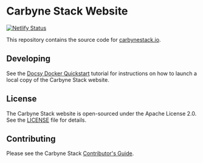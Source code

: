 # Carbyne Stack Website

[![Netlify Status](https://api.netlify.com/api/v1/badges/33cf522c-00d8-4c3c-81f1-9ee3ecae08db/deploy-status)](https://app.netlify.com/sites/tender-goodall-23496d/deploys)

This repository contains the source code for [carbynestack.io][1].

## Developing

See the [Docsy Docker Quickstart][2] tutorial for instructions on how to launch
a local copy of the Carbyne Stack website.

## License

The Carbyne Stack website is open-sourced under the Apache License 2.0. See the
[LICENSE](LICENSE) file for details.

## Contributing

Please see the Carbyne Stack [Contributor's Guide][3].

[1]: (https://carbynestack.io)
[2]: (https://www.docsy.dev/docs/getting-started/quickstart-docker/)
[3]: (https://github.com/carbynestack/carbynestack/blob/master/CONTRIBUTING.md)